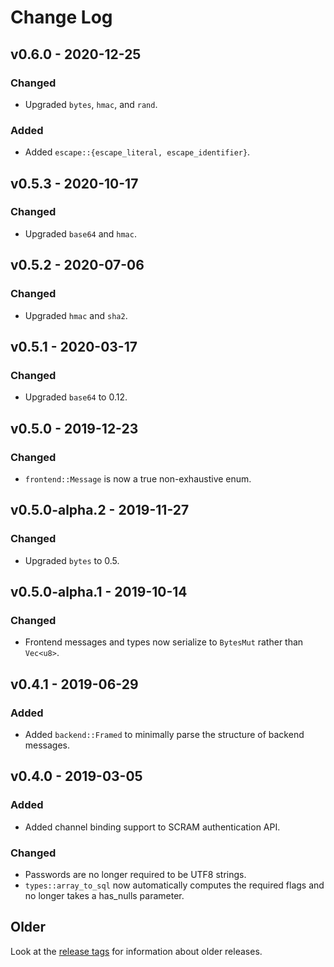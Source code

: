 # Change Log

## v0.6.0 - 2020-12-25

### Changed

* Upgraded `bytes`, `hmac`, and `rand`.

### Added

* Added `escape::{escape_literal, escape_identifier}`.

## v0.5.3 - 2020-10-17

### Changed

* Upgraded `base64` and `hmac`.

## v0.5.2 - 2020-07-06

### Changed

* Upgraded `hmac` and `sha2`.

## v0.5.1 - 2020-03-17

### Changed

* Upgraded `base64` to 0.12.

## v0.5.0 - 2019-12-23

### Changed

* `frontend::Message` is now a true non-exhaustive enum.

## v0.5.0-alpha.2 - 2019-11-27

### Changed

* Upgraded `bytes` to 0.5.

## v0.5.0-alpha.1 - 2019-10-14

### Changed

* Frontend messages and types now serialize to `BytesMut` rather than `Vec<u8>`.

## v0.4.1 - 2019-06-29

### Added

* Added `backend::Framed` to minimally parse the structure of backend messages.

## v0.4.0 - 2019-03-05

### Added

* Added channel binding support to SCRAM authentication API.

### Changed

* Passwords are no longer required to be UTF8 strings.
* `types::array_to_sql` now automatically computes the required flags and no longer takes a has_nulls parameter.

## Older

Look at the [release tags] for information about older releases.

[release tags]: https://github.com/sfackler/rust-postgres/releases
